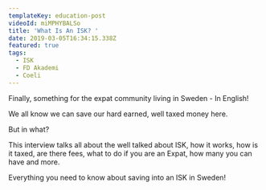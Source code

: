 ```yaml
---
templateKey: education-post
videoId: miMPHYBALSo
title: 'What Is An ISK? '
date: 2019-03-05T16:34:15.338Z
featured: true
tags:
  - ISK
  - FD Akademi
  - Coeli
---
```

Finally, something for the expat community living in Sweden - In English!

We all know we can save our hard earned, well taxed money here.

But in what? 

This interview talks all about the well talked about ISK, how it works, how is it taxed, are there fees, what to do if you are an Expat, how many you can have and more. 

Everything you need to know about saving into an ISK in Sweden!
